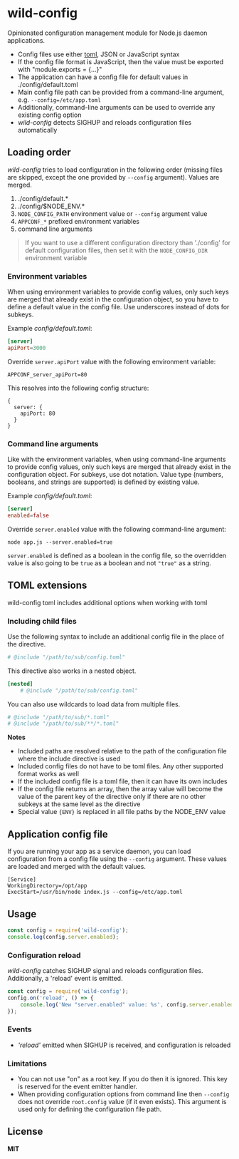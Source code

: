 # wild-config

Opinionated configuration management module for Node.js daemon applications.

-   Config files use either [toml](https://github.com/toml-lang/toml), JSON or JavaScript syntax
-   If the config file format is JavaScript, then the value must be exported with "module.exports = {...}"
-   The application can have a config file for default values in ./config/default.toml
-   Main config file path can be provided from a command-line argument, e.g. `--config=/etc/app.toml`
-   Additionally, command-line arguments can be used to override any existing config option
-   _wild-config_ detects SIGHUP and reloads configuration files automatically

## Loading order

_wild-config_ tries to load configuration in the following order (missing files are skipped, except the one provided by `--config` argument). Values are merged.

1. ./config/default.\*
2. ./config/\$NODE_ENV.\*
3. `NODE_CONFIG_PATH` environment value or `--config` argument value
4. `APPCONF_*` prefixed environment variables
5. command line arguments

> If you want to use a different configuration directory than './config' for default configuration files, then set it with the `NODE_CONFIG_DIR` environment variable

### Environment variables

When using environment variables to provide config values, only such keys are merged that already exist in the configuration object, so you have to define a default value in the config file. Use underscores instead of dots for subkeys.

Example _config/default.toml_:

```toml
[server]
apiPort=3000
```

Override `server.apiPort` value with the following environment variable:

```
APPCONF_server_apiPort=80
```

This resolves into the following config structure:

```
{
  server: {
    apiPort: 80
  }
}
```

### Command line arguments

Like with the environment variables, when using command-line arguments to provide config values, only such keys are merged that already exist in the configuration object. For subkeys, use dot notation. Value type (numbers, booleans, and strings are supported) is defined by existing value.

Example _config/default.toml_:

```toml
[server]
enabled=false
```

Override `server.enabled` value with the following command-line argument:

```
node app.js --server.enabled=true
```

`server.enabled` is defined as a boolean in the config file, so the overridden value is also going to be `true` as a boolean and not `"true"` as a string.

## TOML extensions

wild-config toml includes additional options when working with toml

### Including child files

Use the following syntax to include an additional config file in the place of the directive.

```toml
# @include "/path/to/sub/config.toml"
```

This directive also works in a nested object.

```toml
[nested]
    # @include "/path/to/sub/config.toml"
```

You can also use wildcards to load data from multiple files.

```toml
# @include "/path/to/sub/*.toml"
# @include "/path/to/sub/**/*.toml"
```

**Notes**

-   Included paths are resolved relative to the path of the configuration file where the include directive is used
-   Included config files do not have to be toml files. Any other supported format works as well
-   If the included config file is a toml file, then it can have its own includes
-   If the config file returns an array, then the array value will become the value of the parent key of the directive only if there are no other subkeys at the same level as the directive
-   Special value `{ENV}` is replaced in all file paths by the NODE_ENV value

## Application config file

If you are running your app as a service daemon, you can load configuration from a config file using the `--config` argument. These values are loaded and merged with the default values.

```
[Service]
WorkingDirectory=/opt/app
ExecStart=/usr/bin/node index.js --config=/etc/app.toml
```

## Usage

```javascript
const config = require('wild-config');
console.log(config.server.enabled);
```

### Configuration reload

_wild-config_ catches SIGHUP signal and reloads configuration files. Additionally, a 'reload' event is emitted.

```javascript
const config = require('wild-config');
config.on('reload', () => {
    console.log('New "server.enabled" value: %s', config.server.enabled);
});
```

### Events

-   _'reload'_ emitted when SIGHUP is received, and configuration is reloaded

### Limitations

-   You can not use "on" as a root key. If you do then it is ignored. This key is reserved for the event emitter handler.
-   When providing configuration options from command line then `--config` does not override `root.config` value (if it even exists). This argument is used only for defining the configuration file path.

## License

**MIT**
